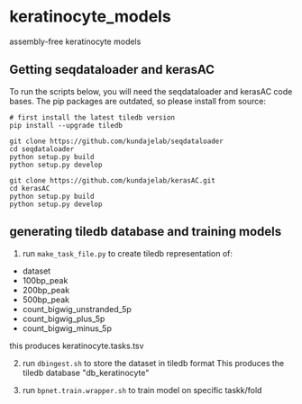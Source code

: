 # keratinocyte_models
assembly-free keratinocyte models


## Getting seqdataloader and kerasAC 
To run the scripts below, you will need the seqdataloader and kerasAC code bases. The pip packages are outdated, so please install from source: 
```
# first install the latest tiledb version 
pip install --upgrade tiledb 

git clone https://github.com/kundajelab/seqdataloader
cd seqdataloader 
python setup.py build 
python setup.py develop 
```

```
git clone https://github.com/kundajelab/kerasAC.git 
cd kerasAC 
python setup.py build 
python setup.py develop 
```

## generating tiledb database and training models 
1) run `make_task_file.py` to  create tiledb representation of:

* dataset
* 100bp_peak
* 200bp_peak
* 500bp_peak
* count_bigwig_unstranded_5p
* count_bigwig_plus_5p
* count_bigwig_minus_5p

this produces keratinocyte.tasks.tsv

2) run `dbingest.sh` to store the dataset in tiledb format
This produces the tiledb database "db_keratinocyte"

3) run `bpnet.train.wrapper.sh` to train model on specific taskk/fold
